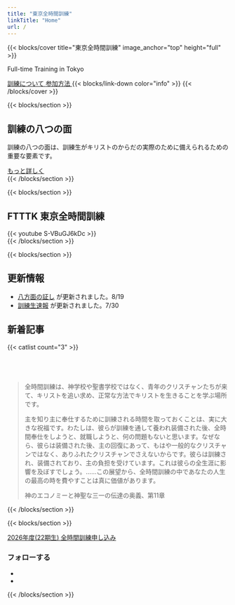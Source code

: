 ```yaml
---
title: "東京全時間訓練"
linkTitle: "Home"
url: /
---
```


{{< blocks/cover title="東京全時間訓練" image_anchor="top" height="full" >}}
<p class="lead mt-4">Full-time Training in Tokyo</p>
<a class="btn btn-lg btn-primary me-3 mb-4" href="/training/intro">
訓練について <i class="fas fa-arrow-alt-circle-right ms-2"></i>
</a>
<a class="btn btn-lg btn-secondary me-3 mb-4" href="/join/full-time">
参加方法 <i class="fab fa-github ms-2 "></i>
</a>
{{< blocks/link-down color="info" >}}
{{< /blocks/cover >}}

{{< blocks/section >}}
<div class="col-12 text-center">
  <h2 class="h1">訓練の八つの面</h2>
  <p class="lead">
    訓練の八つの面は、訓練生がキリストのからだの実際のために備えられるための重要な要素です。
  </p>
  <a class="btn btn-lg btn-primary" href="/training/eight-aspects/">もっと詳しく</a>
</div>
{{< /blocks/section >}}

{{< blocks/section >}}
<div class="col-12 text-center">
  <h2>FTTTK 東京全時間訓練</h2>
  {{< youtube S-VBuGJ6kDc >}}
</div>
{{< /blocks/section >}}


{{< blocks/section >}}
<div class="row">
  <div class="col-lg-6">
    <h2>更新情報</h2>
    <ul>
      <li><a href="/eight-aspects-2/">八方面の証し</a> が更新されました。8/19</li>
      <li><a href="/trainee-report/">訓練生速報</a> が更新されました。7/30</li>
    </ul>
    <h2 class="mt-4">新着記事</h2>
    {{< catlist count="3" >}}
  </div>
  <div class="col-lg-6">
    <h2 class="d-none d-lg-block">&nbsp;</h2>
    <blockquote class="blockquote">
    <p>全時間訓練は、神学校や聖書学校ではなく、青年のクリスチャンたちが来て、キリストを追い求め、正常な方法でキリストを生きることを学ぶ場所です。</p>
    <p>主を知り主に奉仕するために訓練される時間を取っておくことは、実に大きな祝福です。わたしは、彼らが訓練を通して養われ装備された後、全時間奉仕をしようと、就職しようと、何の問題もないと思います。なぜなら、彼らは装備された後、主の回復にあって、もはや一般的なクリスチャンではなく、ありふれたクリスチャンでさえないからです。彼らは訓練され、装備されており、主の負担を受けています。これは彼らの全生涯に影響を及ぼすでしょう。……この展望から、全時間訓練の中であなたの人生の最高の時を費やすことは真に価値があります。</p>
    <footer class="blockquote-footer">神のエコノミーと神聖な三一の伝達の奥義、第11章</footer>
    </blockquote>
  </div>
</div>
{{< /blocks/section >}}


{{< blocks/section >}}
<div class="col-12 text-center">
  <a class="btn btn-lg btn-primary" href="/join/full-time/">2026年度(22期生) 全時間訓練申し込み</a>
  <h3 class="mt-5">フォローする</h3>
  <ul class="list-inline h3">
    <li class="list-inline-item"><a href="https://lin.ee/Px1T9JN"><i class="fab fa-line"></i></a></li>
    <li class="list-inline-item"><a href="https://on.soundcloud.com/U5UuUK6uxkuDSq4Q8"><i class="fab fa-soundcloud"></i></a></li>
  </ul>
</div>
{{< /blocks/section >}}

